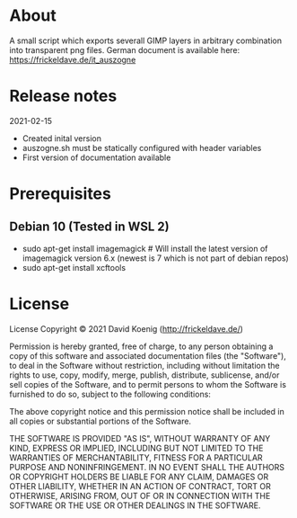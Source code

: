 # About
A small script which exports severall GIMP layers in arbitrary combination into transparent png files. German document is available here: https://frickeldave.de/it_auszogne


# Release notes
2021-02-15
- Created inital version
- auszogne.sh must be statically configured with header variables
- First version of documentation available 

# Prerequisites

## Debian 10 (Tested in WSL 2)
- sudo apt-get install imagemagick # Will install the latest version of imagemagick version 6.x (newest is 7 which is not part of debian repos)
- sudo apt-get install xcftools

# License

License
Copyright © 2021 David Koenig (http://frickeldave.de/)

Permission is hereby granted, free of charge, to any person obtaining a copy of this software and associated documentation files (the "Software"), to deal in the Software without restriction, including without limitation the rights to use, copy, modify, merge, publish, distribute, sublicense, and/or sell copies of the Software, and to permit persons to whom the Software is furnished to do so, subject to the following conditions:

The above copyright notice and this permission notice shall be included in all copies or substantial portions of the Software.

THE SOFTWARE IS PROVIDED "AS IS", WITHOUT WARRANTY OF ANY KIND, EXPRESS OR IMPLIED, INCLUDING BUT NOT LIMITED TO THE WARRANTIES OF MERCHANTABILITY, FITNESS FOR A PARTICULAR PURPOSE AND NONINFRINGEMENT. IN NO EVENT SHALL THE AUTHORS OR COPYRIGHT HOLDERS BE LIABLE FOR ANY CLAIM, DAMAGES OR OTHER LIABILITY, WHETHER IN AN ACTION OF CONTRACT, TORT OR OTHERWISE, ARISING FROM, OUT OF OR IN CONNECTION WITH THE SOFTWARE OR THE USE OR OTHER DEALINGS IN THE SOFTWARE.